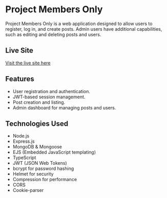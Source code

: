 # Project Members Only

Project Members Only is a web application designed to allow users to register, log in, and create posts. Admin users have additional capabilities, such as editing and deleting posts and users.

## Live Site
[Visit the live site here](https://married-solstice-color.glitch.me/)

## Features
- User registration and authentication.
- JWT-based session management.
- Post creation and listing.
- Admin dashboard for managing posts and users.

## Technologies Used
- Node.js
- Express.js
- MongoDB & Mongoose
- EJS (Embedded JavaScript templating)
- TypeScript
- JWT (JSON Web Tokens)
- bcrypt for password hashing
- Helmet for security
- Compression for performance
- CORS
- Cookie-parser
